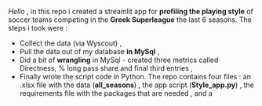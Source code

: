 _Hello_ ,
in this repo i created a streamlit app for **profiling the playing style** of soccer teams competing in the **Greek
Superleague** the last 6 seasons.
The steps i took were :
- Collect the data (via Wyscout) ,
- Pull the data out of my database **in MySql** ,
- Did a bit of **wrangling** in MySql - created three metrics called Directness, % long pass share and final third entries ,
- Finally wrote the script code in Python.
The repo contains four files : an .xlsx file with the data (**all_seasons**) , the app script (**Style_app.py**) ,
the requirements file with the packages that are needed , and a 
